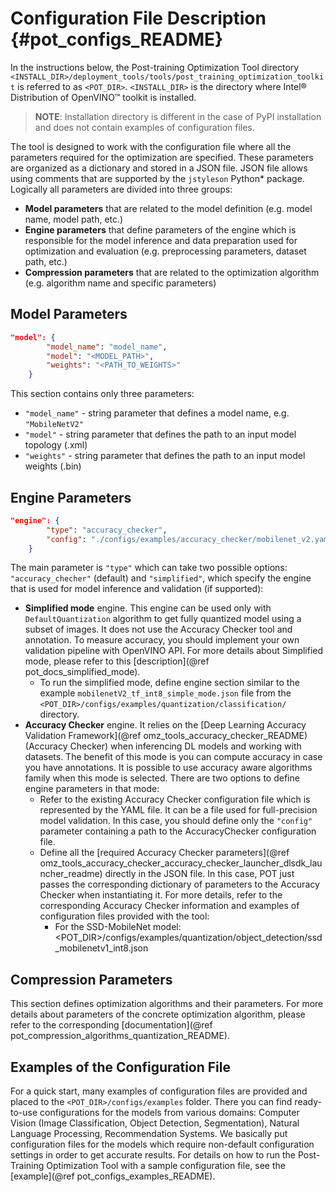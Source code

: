 # Configuration File Description {#pot_configs_README}

In the instructions below, the Post-training Optimization Tool directory `<INSTALL_DIR>/deployment_tools/tools/post_training_optimization_toolkit` is referred to as `<POT_DIR>`. `<INSTALL_DIR>` is the directory where Intel&reg; Distribution of OpenVINO&trade; toolkit is installed.
> **NOTE**: Installation directory is different in the case of PyPI installation and does not contain examples of 
> configuration files.   

The tool is designed to work with the configuration file where all the parameters required for the optimization are specified. These parameters are organized as a dictionary and stored in
a JSON file. JSON file allows using comments that are supported by the `jstyleson` Python* package.
Logically all parameters are divided into three groups:
- **Model parameters** that are related to the model definition (e.g. model name, model path, etc.)
- **Engine parameters** that define parameters of the engine which is responsible for the model inference and data preparation used for optimization and evaluation (e.g. preprocessing parameters, dataset path, etc.)
- **Compression parameters** that are related to the optimization algorithm (e.g. algorithm name and specific parameters)

## Model Parameters

```json
"model": {
        "model_name": "model_name",
        "model": "<MODEL_PATH>",
        "weights": "<PATH_TO_WEIGHTS>"
    }
```

This section contains only three parameters:
- `"model_name"` - string parameter that defines a model name, e.g. `"MobileNetV2"`
- `"model"` - string parameter that defines the path to an input model topology (.xml)
- `"weights"` - string parameter that defines the path to an input model weights (.bin)

## Engine Parameters

```json
"engine": {
        "type": "accuracy_checker",
        "config": "./configs/examples/accuracy_checker/mobilenet_v2.yaml"
    }
```
The main parameter is `"type"` which can take two possible options: `"accuracy_checher"` (default) and `"simplified"`,
which specify the engine that is used for model inference and validation (if supported):
- **Simplified mode** engine. This engine can be used only with `DefaultQuantization` algorithm to get fully quantized model 
using a subset of images. It does not use the Accuracy Checker tool and annotation. To measure accuracy, you should implement 
your own validation pipeline with OpenVINO API. For more details about Simplified mode, please refer to this [description](@ref pot_docs_simplified_mode).
  - To run the simplified mode, define engine section similar to the example `mobilenetV2_tf_int8_simple_mode.json` file from the `<POT_DIR>/configs/examples/quantization/classification/` directory.
- **Accuracy Checker** engine. It relies on the [Deep Learning Accuracy Validation Framework](@ref omz_tools_accuracy_checker_README) (Accuracy Checker) when inferencing DL models and working with datasets.
The benefit of this mode is you can compute accuracy in case you have annotations. It is possible to use accuracy aware
algorithms family when this mode is selected.
There are two options to define engine parameters in that mode:
  - Refer to the existing Accuracy Checker configuration file which is represented by the YAML file. It can be a file used for full-precision model validation. In this case, you should define only the `"config"` parameter containing a path to the AccuracyChecker configuration file.
  - Define all the [required Accuracy Checker parameters](@ref omz_tools_accuracy_checker_accuracy_checker_launcher_dlsdk_launcher_readme)
    directly in the JSON file. In this case, POT just passes the corresponding dictionary of parameters to the Accuracy Checker when instantiating it.
    For more details, refer to the corresponding Accuracy Checker information and examples of configuration files provided with the tool:
    - For the SSD-MobileNet model:<br>\<POT_DIR\>/configs/examples/quantization/object_detection/ssd_mobilenetv1_int8.json

## Compression Parameters

This section defines optimization algorithms and their parameters. For more details about parameters of the concrete optimization algorithm, please refer to the corresponding
[documentation](@ref pot_compression_algorithms_quantization_README).

## Examples of the Configuration File

For a quick start, many examples of configuration files are provided and placed to the `<POT_DIR>/configs/examples`
 folder. There you can find ready-to-use configurations for the models from various domains: Computer Vision (Image 
 Classification, Object Detection, Segmentation), Natural Language Processing, Recommendation Systems. We basically 
 put configuration files for the models which require non-default configuration settings in order to get accurate results.
For details on how to run the Post-Training Optimization Tool with a sample configuration file, see the [example](@ref pot_configs_examples_README).
